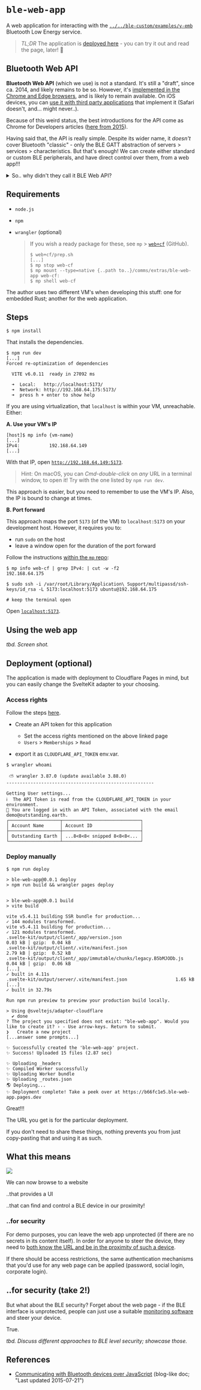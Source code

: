 # `ble-web-app`

A web application for interacting with the [`../../ble-custom/examples/y-emb`](../../ble-custom/examples/y-emb) Bluetooth Low Energy service. 


>*TL;DR* The application is [deployed here]() - you can try it out and read the page, later! 🐇


## Bluetooth Web API

**Bluetooth Web API** (which we use) is not a standard. It's still a "draft", since ca. 2014, and likely remains to be so. However, it's [implemented in the Chrome and Edge browsers](https://caniuse.com/mdn-api_bluetooth), and is likely to remain available. On iOS devices, you can [use it with third party applications](https://apps.apple.com/us/app/bluefy-web-ble-browser/id1492822055) that implement it (Safari doesn't, and... might never..).

Because of this weird status, the best introductions for the API come as Chrome for Developers articles ([here from 2015](https://developer.chrome.com/docs/capabilities/bluetooth)).

Having said that, the API is really simple. Despite its wider name, it *doesn't* cover Bluetooth "classic" - only the BLE GATT abstraction of servers > services > characteristics. But that's enough! We can create either standard or custom BLE peripherals, and have direct control over them, from a web app!!!

<details><summary>So.. why didn't they call it BLE Web API?</summary>
That choice BLEW up! 💥
></details>

## Requirements

- `node.js` 
- `npm`
- `wrangler` (optional)

	>If you wish a ready package for these, see `mp` > [`web+cf`](https://github.com/akauppi/mp/tree/main/web+cf) (GitHub).
	>
	>```
	>$ web+cf/prep.sh
	>[...]
	>$ mp stop web-cf
	>$ mp mount --type=native {..path to..}/comms/extras/ble-web-app web-cf:
	>$ mp shell web-cf
	>```

The author uses two different VM's when developing this stuff: one for embedded Rust; another for the web application.

<!-- 
Developed with:

- macOS 15.2
- Multipass 15.0
   - node XXX
-->

## Steps

```
$ npm install
```

That installs the dependencies.

```
$ npm run dev
[...]
Forced re-optimization of dependencies

  VITE v6.0.11  ready in 27092 ms

  ➜  Local:   http://localhost:5173/
  ➜  Network: http://192.168.64.175:5173/
  ➜  press h + enter to show help
```

If you are using virtualization, that `localhost` is within your VM, unreachable. Either:

**A. Use your VM's IP**

```
[host]$ mp info {vm-name}
[...]
IPv4:           192.168.64.149
[...]
```

With that IP, open [`http://192.168.64.149:5173`](http://192.168.64.149:5173).

>Hint: On macOS, you can *Cmd-double-click* on *any* URL in a terminal window, to open it!  Try with the one listed by `npm run dev`.

This approach is easier, but you need to remember to use the VM's IP. Also, the IP is bound to change at times.


**B. Port forward**

This approach maps the port `5173` (of the VM) to `localhost:5173` on your development host. However, it requires you to:

- run `sudo` on the host
- leave a window open for the duration of the port forward

Follow the instructions [within the `mp` repo](https://github.com/akauppi/mp/tree/main/web#using-installing-a-cli):

```
$ mp info web-cf | grep IPv4: | cut -w -f2
192.168.64.175

$ sudo ssh -i /var/root/Library/Application\ Support/multipassd/ssh-keys/id_rsa -L 5173:localhost:5173 ubuntu@192.168.64.175

# keep the terminal open
```

Open [`localhost:5173`](http://localhost:5173).


## Using the web app

*tbd. Screen shot.*


## Deployment (optional)

The application is made with deployment to Cloudflare Pages in mind, but you can easily change the SvelteKit adapter to your choosing.

### Access rights

Follow the steps [here](https://github.com/akauppi/mp/tree/main/web%2Bcf#b-login-with-custom-api-tokens).

- Create an API token for this application

	- Set the access rights mentioned on the above linked page<br />
	+ `Users` > `Memberships` > `Read`

- export it as `CLOUDFLARE_API_TOKEN` env.var.

```
$ wrangler whoami

 ⛅️ wrangler 3.87.0 (update available 3.88.0)
-------------------------------------------------------

Getting User settings...
ℹ️  The API Token is read from the CLOUDFLARE_API_TOKEN in your environment.
👋 You are logged in with an API Token, associated with the email demo@outstanding.earth.
┌───────────────────┬─────────────────────────────┐
│ Account Name      │ Account ID                  │
├───────────────────┼─────────────────────────────┤
│ Outstanding Earth │ ...8<8<8< snipped 8<8<8<... │
└───────────────────┴─────────────────────────────┘
```

### Deploy manually

```
$ npm run deploy

> ble-web-app@0.0.1 deploy
> npm run build && wrangler pages deploy


> ble-web-app@0.0.1 build
> vite build

vite v5.4.11 building SSR bundle for production...
✓ 144 modules transformed.
vite v5.4.11 building for production...
✓ 121 modules transformed.
.svelte-kit/output/client/_app/version.json                                    0.03 kB │ gzip:  0.04 kB
.svelte-kit/output/client/.vite/manifest.json                                  2.79 kB │ gzip:  0.52 kB
.svelte-kit/output/client/_app/immutable/chunks/legacy.B5bMJODb.js             0.04 kB │ gzip:  0.06 kB
[...]
✓ built in 4.11s
.svelte-kit/output/server/.vite/manifest.json                  1.65 kB
[...]
✓ built in 32.79s

Run npm run preview to preview your production build locally.

> Using @sveltejs/adapter-cloudflare
  ✔ done
? The project you specified does not exist: "ble-web-app". Would you like to create it? › - Use arrow-keys. Return to submit.
❯   Create a new project
[...answer some prompts...]

✨ Successfully created the 'ble-web-app' project.
✨ Success! Uploaded 15 files (2.87 sec)

✨ Uploading _headers
✨ Compiled Worker successfully
✨ Uploading Worker bundle
✨ Uploading _routes.json
🌎 Deploying...
✨ Deployment complete! Take a peek over at https://b66fc1e5.ble-web-app.pages.dev
```

Great!!!

The URL you get is for the particular deployment.

If you don't need to share these things, nothing prevents you from just copy-pasting that and using it as such.


## What this means

![](.images/ble-human-cf.png)

We can now browse to a website

..that provides a UI

..that can find and control a BLE device in our proximity!


### ..for security

For demo purposes, you can leave the web app unprotected (if there are no secrets in its content itself). In order for anyone to steer the device, they need to <u>both know the URL and be in the proximity of such a device</u>.

If there should be access restrictions, the same authentication mechanisms that you'd use for any web page can be applied (password, social login, corporate login).

## ..for security (take 2!)

But what about the BLE security? Forget about the web page - if the BLE interface is unprotected, people can just use a suitable [monitoring software](https://play.google.com/store/apps/details?id=no.nordicsemi.android.mcp) and steer your device.

True.

*tbd. Discuss different approaches to BLE level security; showcase those.*

<!-- #hidden
For pairing, you can require certain numbers to be entered. You can likely hide the device. But this is something the author is only approaching. Browsing the web, you'll likely get answers (after all, BLE is already 14 years old!) - and ideally, you'd write something about it *right here*. :)
-->

## References

- [Communicating with Bluetooth devices over JavaScript](https://developer.chrome.com/docs/capabilities/bluetooth) (blog-like doc; "Last updated 2015-07-21")



<!-- #LeftOut, since
>>Not /quite/ good enough for us... Verbose, and some opinions are a bit shaky ("limited range" as a con, when it can also be seen as a pro, and frankly... it's relative to what your aims are!!

- [Bluetooth Web API Guide Based on Our Experience With BLE Device Connection](https://stormotion.io/blog/web-ble-implementation/) (article, Jul'24)
-->

<!-- #LeftOut, since
	- aging
	- no search!
	- not needed to understand Bluetooth Web API!

- [Web Bluetooth specification](https://webbluetoothcg.github.io/web-bluetooth/) (GitHub, dated Nov'24 but... seems aging)

	Written mostly to the implementors of Web Bluetooth (i.e. browser authors), it's still an interesting read if you have the time...

	>While the beginning mentions 2024, the text itself covers Bluetooth 4..4.2, not Bluetooth 5 (which was released ~2019 and carries improvements to BLE, thus essential for Bluetooth Web API). Strange.

	<span />
	
	>Also, while being from W3C (at least a working group), the site doesn't sport a search field. Great omission! Don't like it... at all.
-->	
	
